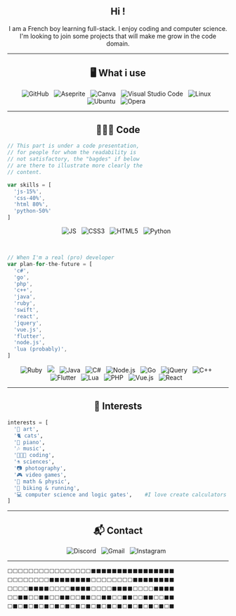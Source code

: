 <h2 align="center">Hi !</h2>

<p align="center">
  I am a French boy learning full-stack. I enjoy coding and computer science. I'm looking to join some projects that will make me grow in the code domain.
</p>

<hr>

<h2 align="center">🖥️ What i use</h2>

<p align="center">
  <img alt="GitHub" src="https://img.shields.io/badge/github-%23121011.svg?style=for-the-badge&logo=github&logoColor=white"/>&nbsp;&nbsp;
  <img alt="Aseprite" src="https://img.shields.io/badge/Aseprite-FFFFFF?style=for-the-badge&logo=Aseprite&logoColor=#7D929E"/>&nbsp;&nbsp;
  <img alt="Canva" src="https://img.shields.io/badge/Canva-%2300C4CC.svg?style=for-the-badge&logo=Canva&logoColor=white"/>&nbsp;&nbsp;
  <img alt="Visual Studio Code" src="https://img.shields.io/badge/Visual%20Studio-007ACC.svg?style=for-the-badge&logo=visual-studio-code&logoColor=white"/>&nbsp;&nbsp;
  <img alt="Linux" src="https://img.shields.io/badge/Linux-FCC624?style=for-the-badge&logo=linux&logoColor=black"/>&nbsp;&nbsp;
  <img alt="Ubuntu" src="https://img.shields.io/badge/Ubuntu-E95420?style=for-the-badge&logo=ubuntu&logoColor=white"/>&nbsp;&nbsp;
  <img alt="Opera" src="https://img.shields.io/badge/Opera-FF1B2D?style=for-the-badge&logo=Opera&logoColor=white"/>&nbsp;&nbsp;
</p>

<hr>

<h2 align="center">👨🏻‍💻 Code</h2>

```js
// This part is under a code presentation,
// for people for whom the readability is
// not satisfactory, the "bagdes" if below
// are there to illustrate more clearly the
// content.

var skills = [
  'js-15%',
  'css-40%',
  'html 80%',
  'python-50%'
]
```

<p align="center">
  <img alt="JS" src="https://img.shields.io/badge/javascript-%23323330.svg?style=for-the-badge&logo=javascript&logoColor=%23F7DF1E"/>&nbsp;&nbsp;
  <img alt="CSS3" src="https://img.shields.io/badge/css3-%231572B6.svg?style=for-the-badge&logo=css3&logoColor=white"/>&nbsp;&nbsp;
  <img alt="HTML5" src="https://img.shields.io/badge/html5-%23E34F26.svg?style=for-the-badge&logo=html5&logoColor=white"/>&nbsp;&nbsp;
  <img alt="Python" src="https://img.shields.io/badge/python-3670A0?style=for-the-badge&logo=python&logoColor=ffdd54"/>&nbsp;&nbsp;
</p>

<br>

```js
// When I'm a real (pro) developer
var plan-for-the-future = [
  'c#',
  'go',
  'php',
  'c++',
  'java',
  'ruby',
  'swift',
  'react',
  'jquery',
  'vue.js',
  'flutter',
  'node.js',
  'lua (probably)',
]
```

<p align="center">
  <img alt="Ruby" src="https://img.shields.io/badge/ruby-%23CC342D.svg?style=for-the-badge&logo=ruby&logoColor=white"/>&nbsp;&nbsp;
  <img alo="Swift" src="https://img.shields.io/badge/swift-F54A2A?style=for-the-badge&logo=swift&logoColor=white"/>&nbsp;&nbsp;
  <img alt="Java" src="https://img.shields.io/badge/java-%23edb600.svg?style=for-the-badge&logo=java&logoColor=white"/>&nbsp;&nbsp;
  <img alt="C#" src="https://img.shields.io/badge/c%23-%23239120.svg?style=for-the-badge&logo=c-sharp&logoColor=white"/>&nbsp;&nbsp;
  <img alt="Node.js" src="https://img.shields.io/badge/node.js-6DA55F?style=for-the-badge&logo=node.js&logoColor=white"/>&nbsp;&nbsp;
  <img alt="Go" src="https://img.shields.io/badge/go-%2300ADD8.svg?style=for-the-badge&logo=go&logoColor=white"/>&nbsp;&nbsp;
  <img alt="jQuery" src="https://img.shields.io/badge/jquery-%230769AD.svg?style=for-the-badge&logo=jquery&logoColor=white"/>&nbsp;&nbsp;
  <img alt="C++" src="https://img.shields.io/badge/c++-%2300599C.svg?style=for-the-badge&logo=c%2B%2B&logoColor=white"/>&nbsp;&nbsp;
  <img alt="Flutter" src="https://img.shields.io/badge/Flutter-%2302569B.svg?style=for-the-badge&logo=Flutter&logoColor=white"/>&nbsp;&nbsp;
  <img alt="Lua" src="https://img.shields.io/badge/lua-%232C2D72.svg?style=for-the-badge&logo=lua&logoColor=white"/>&nbsp;&nbsp;
  <img alt="PHP" src="https://img.shields.io/badge/php-%23777BB4.svg?style=for-the-badge&logo=php&logoColor=white"/>&nbsp;&nbsp;
  <img alt="Vue.js" src="https://img.shields.io/badge/vue.js-%2335495e.svg?style=for-the-badge&logo=vuedotjs&logoColor=%234FC08D"/>&nbsp;&nbsp;
  <img alt="React" src="https://img.shields.io/badge/react-%2320232a.svg?style=for-the-badge&logo=react&logoColor=%2361DAFB"/>&nbsp;&nbsp;
</p>

<hr>

<h2 align="center">🤍 Interests</h2>

```python
interests = [
  '🎨 art',
  '🐈 cats',
  '🎹 piano',
  '🎶 music',
  '👨🏻‍💻 coding',
  '⚗️ sciences',
  '📷 photography',
  '🎮 video games',
  '🧮 math & physic',
  '🚴 biking & running',
  '💻 computer science and logic gates',    #I love create calculators in Minecraft
]
```

<hr>

<h2 align="center">📬 Contact</h2>

<p align="center">
  <img alt="Discord" src="https://img.shields.io/badge/Galaad%C2%B3%230252-%237289DA.svg?style=for-the-badge&logo=discord&logoColor=white"/>&nbsp;&nbsp;
  <img alt="Gmail" src="https://img.shields.io/badge/iamgalaad%40gmail.com-D14836?style=for-the-badge&logo=gmail&logoColor=white"/>&nbsp;&nbsp;
  <img alt="Instagram" src="https://img.shields.io/badge/iamgalaad-%23E4405F.svg?style=for-the-badge&logo=Instagram&logoColor=white"/>&nbsp;&nbsp;
</p>

<hr>

  ```
  ⬜️⬜️⬜️⬜️⬜️⬜️⬜️⬜️⬜️⬜️⬜️⬜️⬜️⬜️⬜️⬜️⬛️⬛️⬛️⬛️⬛️⬛️⬛️⬛️⬛️⬛️⬛️⬛️⬛️⬛️⬛️⬛️
  ⬜️⬜️⬜️⬜️⬜️⬜️⬜️⬜️⬛️⬛️⬛️⬛️⬛️⬛️⬛️⬛️⬜️⬜️⬜️⬜️⬜️⬜️⬜️⬜️⬛️⬛️⬛️⬛️⬛️⬛️⬛️⬛️
  ⬜️⬜️⬜️⬜️⬛️⬛️⬛️⬛️⬜️⬜️⬜️⬜️⬛️⬛️⬛️⬛️⬜️⬜️⬜️⬜️⬛️⬛️⬛️⬛️⬜️⬜️⬜️⬜️⬛️⬛️⬛️⬛️
  ⬜️⬜️⬛️⬛️⬜️⬜️⬛️⬛️⬜️⬜️⬛️⬛️⬜️⬜️⬛️⬛️⬜️⬜️⬛️⬛️⬜️⬜️⬛️⬛️⬜️⬜️⬛️⬛️⬜️⬜️⬛️⬛️
  ⬜️⬛️⬜️⬛️⬜️⬛️⬜️⬛️⬜️⬛️⬜️⬛️⬜️⬛️⬜️⬛️⬜️⬛️⬜️⬛️⬜️⬛️⬜️⬛️⬜️⬛️⬜️⬛️⬜️⬛️⬜️⬛️
  ```
